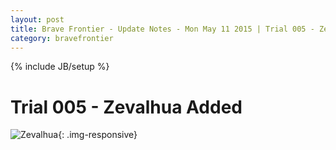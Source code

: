 ```yaml
---
layout: post
title: Brave Frontier - Update Notes - Mon May 11 2015 | Trial 005 - Zevalhua
category: bravefrontier
---
```


{% include JB/setup %}

# Trial 005 - Zevalhua Added

![Zevalhua](//i.imgur.com/5osHbeK.png){: .img-responsive}